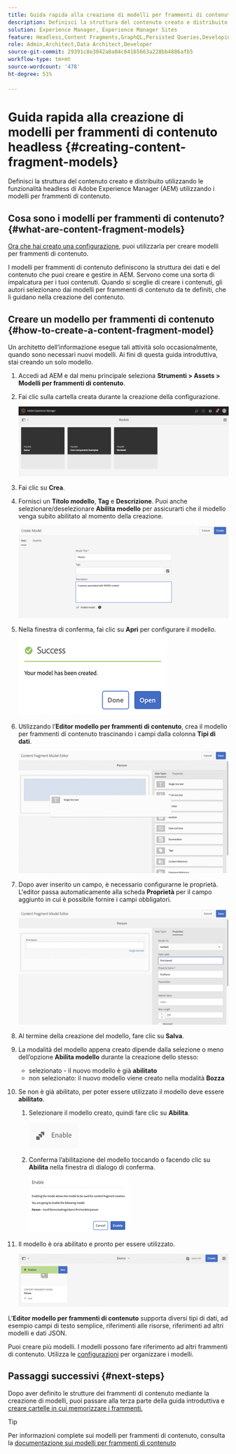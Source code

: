 ```yaml
---
title: Guida rapida alla creazione di modelli per frammenti di contenuto headless
description: Definisci la struttura del contenuto creato e distribuito utilizzando le funzionalità headless di Adobe Experience Manager (AEM) utilizzando i modelli per frammenti di contenuto.
solution: Experience Manager, Experience Manager Sites
feature: Headless,Content Fragments,GraphQL,Persisted Queries,Developing
role: Admin,Architect,Data Architect,Developer
source-git-commit: 29391c8e3042a8a04c64165663a228bb4886afb5
workflow-type: tm+mt
source-wordcount: '478'
ht-degree: 51%

---
```


# Guida rapida alla creazione di modelli per frammenti di contenuto headless {#creating-content-fragment-models}

Definisci la struttura del contenuto creato e distribuito utilizzando le funzionalità headless di Adobe Experience Manager (AEM) utilizzando i modelli per frammenti di contenuto.

## Cosa sono i modelli per frammenti di contenuto? {#what-are-content-fragment-models}

[Ora che hai creato una configurazione,](create-configuration.md) puoi utilizzarla per creare modelli per frammenti di contenuto.

I modelli per frammenti di contenuto definiscono la struttura dei dati e del contenuto che puoi creare e gestire in AEM. Servono come una sorta di impalcatura per i tuoi contenuti. Quando si sceglie di creare i contenuti, gli autori selezionano dai modelli per frammenti di contenuto da te definiti, che li guidano nella creazione del contenuto.

## Creare un modello per frammenti di contenuto {#how-to-create-a-content-fragment-model}

Un architetto dell’informazione esegue tali attività solo occasionalmente, quando sono necessari nuovi modelli. Ai fini di questa guida introduttiva, stai creando un solo modello.

1. Accedi ad AEM e dal menu principale seleziona **Strumenti > Assets > Modelli per frammenti di contenuto**.
1. Fai clic sulla cartella creata durante la creazione della configurazione.

   ![Cartella dei modelli](assets/models-folder.png)
1. Fai clic su **Crea**.
1. Fornisci un **Titolo modello**, **Tag** e **Descrizione**. Puoi anche selezionare/deselezionare **Abilita modello** per assicurarti che il modello venga subito abilitato al momento della creazione.

   ![Creare un modello](assets/models-create.png)
1. Nella finestra di conferma, fai clic su **Apri** per configurare il modello.

   ![Finestra di conferma](assets/models-confirmation.png)
1. Utilizzando l’**Editor modello per frammenti di contenuto**, crea il modello per frammenti di contenuto trascinando i campi dalla colonna **Tipi di dati**.

   ![Trascinare i campi](assets/models-drag-and-drop.png)

1. Dopo aver inserito un campo, è necessario configurarne le proprietà. L&#39;editor passa automaticamente alla scheda **Proprietà** per il campo aggiunto in cui è possibile fornire i campi obbligatori.

   ![Configurare proprietà](assets/models-configure-properties.png)
1. Al termine della creazione del modello, fare clic su **Salva**.

1. La modalità del modello appena creato dipende dalla selezione o meno dell’opzione **Abilita modello** durante la creazione dello stesso:
   * selezionato - il nuovo modello è già **abilitato**
   * non selezionato: il nuovo modello viene creato nella modalità **Bozza**

1. Se non è già abilitato, per poter essere utilizzato il modello deve essere **abilitato**.
   1. Selezionare il modello creato, quindi fare clic su **Abilita**.

      ![Abilitazione del modello](assets/models-enable.png)
   1. Conferma l’abilitazione del modello toccando o facendo clic su **Abilita** nella finestra di dialogo di conferma.

      ![Abilitazione della finestra di dialogo di conferma](assets/models-enabling.png)
1. Il modello è ora abilitato e pronto per essere utilizzato.

   ![Modello abilitato](assets/models-enabled.png)

L&#39;**Editor modello per frammenti di contenuto** supporta diversi tipi di dati, ad esempio campi di testo semplice, riferimenti alle risorse, riferimenti ad altri modelli e dati JSON.

Puoi creare più modelli. I modelli possono fare riferimento ad altri frammenti di contenuto. Utilizza le [configurazioni](create-configuration.md) per organizzare i modelli.

## Passaggi successivi {#next-steps}

Dopo aver definito le strutture dei frammenti di contenuto mediante la creazione di modelli, puoi passare alla terza parte della guida introduttiva e [creare cartelle in cui memorizzare i frammenti.](create-assets-folder.md)

>[!TIP]
>
>Per informazioni complete sui modelli per frammenti di contenuto, consulta la [documentazione sui modelli per frammenti di contenuto](/help/assets/content-fragments/content-fragments-models.md)
